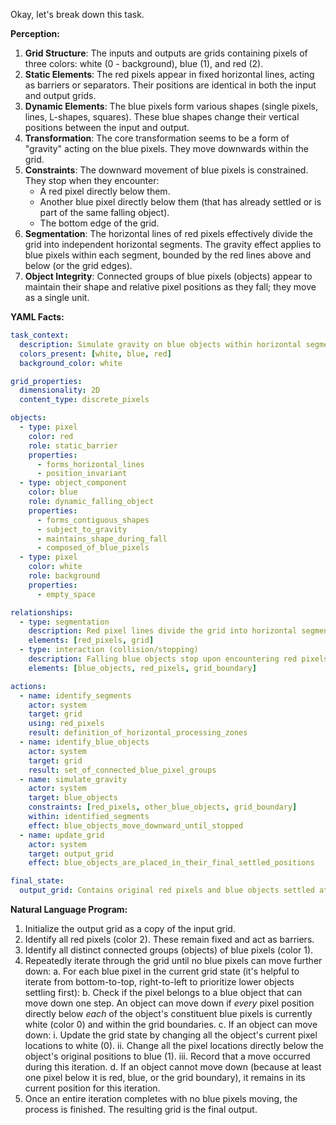 Okay, let's break down this task.

**Perception:**

1.  **Grid Structure**: The inputs and outputs are grids containing pixels of three colors: white (0 - background), blue (1), and red (2).
2.  **Static Elements**: The red pixels appear in fixed horizontal lines, acting as barriers or separators. Their positions are identical in both the input and output grids.
3.  **Dynamic Elements**: The blue pixels form various shapes (single pixels, lines, L-shapes, squares). These blue shapes change their vertical positions between the input and output.
4.  **Transformation**: The core transformation seems to be a form of "gravity" acting on the blue pixels. They move downwards within the grid.
5.  **Constraints**: The downward movement of blue pixels is constrained. They stop when they encounter:
    *   A red pixel directly below them.
    *   Another blue pixel directly below them (that has already settled or is part of the same falling object).
    *   The bottom edge of the grid.
6.  **Segmentation**: The horizontal lines of red pixels effectively divide the grid into independent horizontal segments. The gravity effect applies to blue pixels within each segment, bounded by the red lines above and below (or the grid edges).
7.  **Object Integrity**: Connected groups of blue pixels (objects) appear to maintain their shape and relative pixel positions as they fall; they move as a single unit.

**YAML Facts:**


```yaml
task_context:
  description: Simulate gravity on blue objects within horizontal segments defined by red lines.
  colors_present: [white, blue, red]
  background_color: white

grid_properties:
  dimensionality: 2D
  content_type: discrete_pixels

objects:
  - type: pixel
    color: red
    role: static_barrier
    properties:
      - forms_horizontal_lines
      - position_invariant
  - type: object_component
    color: blue
    role: dynamic_falling_object
    properties:
      - forms_contiguous_shapes
      - subject_to_gravity
      - maintains_shape_during_fall
      - composed_of_blue_pixels
  - type: pixel
    color: white
    role: background
    properties:
      - empty_space

relationships:
  - type: segmentation
    description: Red pixel lines divide the grid into horizontal segments.
    elements: [red_pixels, grid]
  - type: interaction (collision/stopping)
    description: Falling blue objects stop upon encountering red pixels, other blue pixels, or the grid bottom edge directly below them.
    elements: [blue_objects, red_pixels, grid_boundary]

actions:
  - name: identify_segments
    actor: system
    target: grid
    using: red_pixels
    result: definition_of_horizontal_processing_zones
  - name: identify_blue_objects
    actor: system
    target: grid
    result: set_of_connected_blue_pixel_groups
  - name: simulate_gravity
    actor: system
    target: blue_objects
    constraints: [red_pixels, other_blue_objects, grid_boundary]
    within: identified_segments
    effect: blue_objects_move_downward_until_stopped
  - name: update_grid
    actor: system
    target: output_grid
    effect: blue_objects_are_placed_in_their_final_settled_positions

final_state:
  output_grid: Contains original red pixels and blue objects settled at their lowest possible vertical positions within their respective segments.
```


**Natural Language Program:**

1.  Initialize the output grid as a copy of the input grid.
2.  Identify all red pixels (color 2). These remain fixed and act as barriers.
3.  Identify all distinct connected groups (objects) of blue pixels (color 1).
4.  Repeatedly iterate through the grid until no blue pixels can move further down:
    a.  For each blue pixel in the current grid state (it's helpful to iterate from bottom-to-top, right-to-left to prioritize lower objects settling first):
    b.  Check if the pixel belongs to a blue object that can move down one step. An object can move down if *every* pixel position directly below *each* of the object's constituent blue pixels is currently white (color 0) and within the grid boundaries.
    c.  If an object can move down:
        i.  Update the grid state by changing all the object's current pixel locations to white (0).
        ii. Change all the pixel locations directly below the object's original positions to blue (1).
        iii. Record that a move occurred during this iteration.
    d.  If an object cannot move down (because at least one pixel below it is red, blue, or the grid boundary), it remains in its current position for this iteration.
5.  Once an entire iteration completes with no blue pixels moving, the process is finished. The resulting grid is the final output.